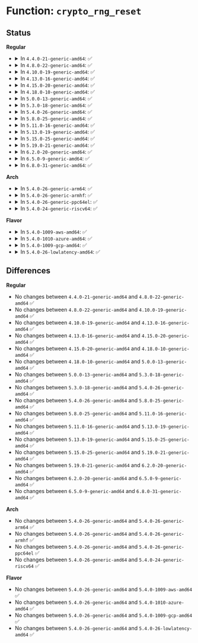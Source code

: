 # Function: <code>crypto_rng_reset</code>

## Status
<b>Regular</b>
<ul>
<li>
<details>
<summary>In <code>4.4.0-21-generic-amd64</code>: ✅</summary>

```c
int crypto_rng_reset(struct crypto_rng * tfm, const u8 * seed, unsigned int slen)
```

```json
{
  "name": "crypto_rng_reset",
  "collision_type": "Unique Global",
  "inline_type": "No",
  "funcs": [
    {
      "addr": 18446744071582694032,
      "name": "crypto_rng_reset",
      "external": true,
      "loc": "crypto/rng.c:40",
      "file": "crypto/rng.c",
      "inline": "seen, unknown",
      "caller_inline": [],
      "caller_func": [
        "crypto/rng.c:crypto_get_default_rng"
      ]
    }
  ],
  "symbols": [
    {
      "addr": 18446744071582694032,
      "name": "crypto_rng_reset",
      "section": ".text",
      "bind": "STB_GLOBAL",
      "size": 117
    }
  ]
}
```
</details>
</li>
<li>
<details>
<summary>In <code>4.8.0-22-generic-amd64</code>: ✅</summary>

```c
int crypto_rng_reset(struct crypto_rng * tfm, const u8 * seed, unsigned int slen)
```

```json
{
  "name": "crypto_rng_reset",
  "collision_type": "Unique Global",
  "inline_type": "No",
  "funcs": [
    {
      "addr": 18446744071582954224,
      "name": "crypto_rng_reset",
      "external": true,
      "loc": "crypto/rng.c:40",
      "file": "crypto/rng.c",
      "inline": "seen, unknown",
      "caller_inline": [],
      "caller_func": [
        "security/keys/big_key.c:big_key_crypto_init",
        "crypto/rng.c:crypto_get_default_rng"
      ]
    }
  ],
  "symbols": [
    {
      "addr": 18446744071582954224,
      "name": "crypto_rng_reset",
      "section": ".text",
      "bind": "STB_GLOBAL",
      "size": 109
    }
  ]
}
```
</details>
</li>
<li>
<details>
<summary>In <code>4.10.0-19-generic-amd64</code>: ✅</summary>

```c
int crypto_rng_reset(struct crypto_rng * tfm, const u8 * seed, unsigned int slen)
```

```json
{
  "name": "crypto_rng_reset",
  "collision_type": "Unique Global",
  "inline_type": "No",
  "funcs": [
    {
      "addr": 18446744071583058496,
      "name": "crypto_rng_reset",
      "external": true,
      "loc": "crypto/rng.c:40",
      "file": "crypto/rng.c",
      "inline": "seen, unknown",
      "caller_inline": [],
      "caller_func": [
        "security/keys/big_key.c:big_key_init",
        "crypto/rng.c:crypto_get_default_rng"
      ]
    }
  ],
  "symbols": [
    {
      "addr": 18446744071583058496,
      "name": "crypto_rng_reset",
      "section": ".text",
      "bind": "STB_GLOBAL",
      "size": 109
    }
  ]
}
```
</details>
</li>
<li>
<details>
<summary>In <code>4.13.0-16-generic-amd64</code>: ✅</summary>

```c
int crypto_rng_reset(struct crypto_rng * tfm, const u8 * seed, unsigned int slen)
```

```json
{
  "name": "crypto_rng_reset",
  "collision_type": "Unique Global",
  "inline_type": "No",
  "funcs": [
    {
      "addr": 18446744071583113616,
      "name": "crypto_rng_reset",
      "external": true,
      "loc": "crypto/rng.c:36",
      "file": "crypto/rng.c",
      "inline": "seen, unknown",
      "caller_inline": [],
      "caller_func": [
        "security/keys/big_key.c:big_key_init",
        "crypto/rng.c:crypto_get_default_rng"
      ]
    }
  ],
  "symbols": [
    {
      "addr": 18446744071583113616,
      "name": "crypto_rng_reset",
      "section": ".text",
      "bind": "STB_GLOBAL",
      "size": 124
    }
  ]
}
```
</details>
</li>
<li>
<details>
<summary>In <code>4.15.0-20-generic-amd64</code>: ✅</summary>

```c
int crypto_rng_reset(struct crypto_rng * tfm, const u8 * seed, unsigned int slen)
```

```json
{
  "name": "crypto_rng_reset",
  "collision_type": "Unique Global",
  "inline_type": "No",
  "funcs": [
    {
      "addr": 18446744071583287552,
      "name": "crypto_rng_reset",
      "external": true,
      "loc": "crypto/rng.c:36",
      "file": "crypto/rng.c",
      "inline": "seen, unknown",
      "caller_inline": [],
      "caller_func": [
        "crypto/rng.c:crypto_get_default_rng"
      ]
    }
  ],
  "symbols": [
    {
      "addr": 18446744071583287552,
      "name": "crypto_rng_reset",
      "section": ".text",
      "bind": "STB_GLOBAL",
      "size": 154
    }
  ]
}
```
</details>
</li>
<li>
<details>
<summary>In <code>4.18.0-10-generic-amd64</code>: ✅</summary>

```c
int crypto_rng_reset(struct crypto_rng * tfm, const u8 * seed, unsigned int slen)
```

```json
{
  "name": "crypto_rng_reset",
  "collision_type": "Unique Global",
  "inline_type": "No",
  "funcs": [
    {
      "addr": 18446744071583496000,
      "name": "crypto_rng_reset",
      "external": true,
      "loc": "crypto/rng.c:36",
      "file": "crypto/rng.c",
      "inline": "seen, unknown",
      "caller_inline": [],
      "caller_func": [
        "crypto/rng.c:crypto_get_default_rng"
      ]
    }
  ],
  "symbols": [
    {
      "addr": 18446744071583496000,
      "name": "crypto_rng_reset",
      "section": ".text",
      "bind": "STB_GLOBAL",
      "size": 143
    }
  ]
}
```
</details>
</li>
<li>
<details>
<summary>In <code>5.0.0-13-generic-amd64</code>: ✅</summary>

```c
int crypto_rng_reset(struct crypto_rng * tfm, const u8 * seed, unsigned int slen)
```

```json
{
  "name": "crypto_rng_reset",
  "collision_type": "Unique Global",
  "inline_type": "No",
  "funcs": [
    {
      "addr": 18446744071583617264,
      "name": "crypto_rng_reset",
      "external": true,
      "loc": "crypto/rng.c:36",
      "file": "crypto/rng.c",
      "inline": "seen, unknown",
      "caller_inline": [],
      "caller_func": [
        "crypto/rng.c:crypto_get_default_rng"
      ]
    }
  ],
  "symbols": [
    {
      "addr": 18446744071583617264,
      "name": "crypto_rng_reset",
      "section": ".text",
      "bind": "STB_GLOBAL",
      "size": 183
    }
  ]
}
```
</details>
</li>
<li>
<details>
<summary>In <code>5.3.0-18-generic-amd64</code>: ✅</summary>

```c
int crypto_rng_reset(struct crypto_rng * tfm, const u8 * seed, unsigned int slen)
```

```json
{
  "name": "crypto_rng_reset",
  "collision_type": "Unique Global",
  "inline_type": "No",
  "funcs": [
    {
      "addr": 18446744071583804000,
      "name": "crypto_rng_reset",
      "external": true,
      "loc": "crypto/rng.c:31",
      "file": "crypto/rng.c",
      "inline": "seen, unknown",
      "caller_inline": [],
      "caller_func": [
        "crypto/rng.c:crypto_get_default_rng"
      ]
    }
  ],
  "symbols": [
    {
      "addr": 18446744071583804000,
      "name": "crypto_rng_reset",
      "section": ".text",
      "bind": "STB_GLOBAL",
      "size": 183
    }
  ]
}
```
</details>
</li>
<li>
<details>
<summary>In <code>5.4.0-26-generic-amd64</code>: ✅</summary>

```c
int crypto_rng_reset(struct crypto_rng * tfm, const u8 * seed, unsigned int slen)
```

```json
{
  "name": "crypto_rng_reset",
  "collision_type": "Unique Global",
  "inline_type": "No",
  "funcs": [
    {
      "addr": 18446744071583905840,
      "name": "crypto_rng_reset",
      "external": true,
      "loc": "crypto/rng.c:31",
      "file": "crypto/rng.c",
      "inline": "seen, unknown",
      "caller_inline": [],
      "caller_func": [
        "crypto/rng.c:crypto_get_default_rng"
      ]
    }
  ],
  "symbols": [
    {
      "addr": 18446744071583905840,
      "name": "crypto_rng_reset",
      "section": ".text",
      "bind": "STB_GLOBAL",
      "size": 183
    }
  ]
}
```
</details>
</li>
<li>
<details>
<summary>In <code>5.8.0-25-generic-amd64</code>: ✅</summary>

```c
int crypto_rng_reset(struct crypto_rng * tfm, const u8 * seed, unsigned int slen)
```

```json
{
  "name": "crypto_rng_reset",
  "collision_type": "Unique Global",
  "inline_type": "No",
  "funcs": [
    {
      "addr": 18446744071584296528,
      "name": "crypto_rng_reset",
      "external": true,
      "loc": "crypto/rng.c:31",
      "file": "crypto/rng.c",
      "inline": "seen, unknown",
      "caller_inline": [],
      "caller_func": [
        "crypto/rng.c:crypto_get_default_rng"
      ]
    }
  ],
  "symbols": [
    {
      "addr": 18446744071584296528,
      "name": "crypto_rng_reset",
      "section": ".text",
      "bind": "STB_GLOBAL",
      "size": 267
    }
  ]
}
```
</details>
</li>
<li>
<details>
<summary>In <code>5.11.0-16-generic-amd64</code>: ✅</summary>

```c
int crypto_rng_reset(struct crypto_rng * tfm, const u8 * seed, unsigned int slen)
```

```json
{
  "name": "crypto_rng_reset",
  "collision_type": "Unique Global",
  "inline_type": "No",
  "funcs": [
    {
      "addr": 18446744071584415168,
      "name": "crypto_rng_reset",
      "external": true,
      "loc": "crypto/rng.c:31",
      "file": "crypto/rng.c",
      "inline": "seen, unknown",
      "caller_inline": [],
      "caller_func": [
        "crypto/rng.c:crypto_get_default_rng"
      ]
    }
  ],
  "symbols": [
    {
      "addr": 18446744071584415168,
      "name": "crypto_rng_reset",
      "section": ".text",
      "bind": "STB_GLOBAL",
      "size": 267
    }
  ]
}
```
</details>
</li>
<li>
<details>
<summary>In <code>5.13.0-19-generic-amd64</code>: ✅</summary>

```c
int crypto_rng_reset(struct crypto_rng * tfm, const u8 * seed, unsigned int slen)
```

```json
{
  "name": "crypto_rng_reset",
  "collision_type": "Unique Global",
  "inline_type": "No",
  "funcs": [
    {
      "addr": 18446744071584449232,
      "name": "crypto_rng_reset",
      "external": true,
      "loc": "crypto/rng.c:31",
      "file": "crypto/rng.c",
      "inline": "seen, unknown",
      "caller_inline": [],
      "caller_func": [
        "crypto/rng.c:crypto_get_default_rng"
      ]
    }
  ],
  "symbols": [
    {
      "addr": 18446744071584449232,
      "name": "crypto_rng_reset",
      "section": ".text",
      "bind": "STB_GLOBAL",
      "size": 185
    }
  ]
}
```
</details>
</li>
<li>
<details>
<summary>In <code>5.15.0-25-generic-amd64</code>: ✅</summary>

```c
int crypto_rng_reset(struct crypto_rng * tfm, const u8 * seed, unsigned int slen)
```

```json
{
  "name": "crypto_rng_reset",
  "collision_type": "Unique Global",
  "inline_type": "No",
  "funcs": [
    {
      "addr": 18446744071584847232,
      "name": "crypto_rng_reset",
      "external": true,
      "loc": "crypto/rng.c:31",
      "file": "crypto/rng.c",
      "inline": "seen, unknown",
      "caller_inline": [],
      "caller_func": [
        "crypto/rng.c:crypto_get_default_rng"
      ]
    }
  ],
  "symbols": [
    {
      "addr": 18446744071584847232,
      "name": "crypto_rng_reset",
      "section": ".text",
      "bind": "STB_GLOBAL",
      "size": 185
    }
  ]
}
```
</details>
</li>
<li>
<details>
<summary>In <code>5.19.0-21-generic-amd64</code>: ✅</summary>

```c
int crypto_rng_reset(struct crypto_rng * tfm, const u8 * seed, unsigned int slen)
```

```json
{
  "name": "crypto_rng_reset",
  "collision_type": "Unique Global",
  "inline_type": "No",
  "funcs": [
    {
      "addr": 18446744071585540848,
      "name": "crypto_rng_reset",
      "external": true,
      "loc": "crypto/rng.c:31",
      "file": "crypto/rng.c",
      "inline": "seen, unknown",
      "caller_inline": [],
      "caller_func": [
        "crypto/rng.c:crypto_get_default_rng"
      ]
    }
  ],
  "symbols": [
    {
      "addr": 18446744071585540848,
      "name": "crypto_rng_reset",
      "section": ".text",
      "bind": "STB_GLOBAL",
      "size": 197
    }
  ]
}
```
</details>
</li>
<li>
<details>
<summary>In <code>6.2.0-20-generic-amd64</code>: ✅</summary>

```c
int crypto_rng_reset(struct crypto_rng * tfm, const u8 * seed, unsigned int slen)
```

```json
{
  "name": "crypto_rng_reset",
  "collision_type": "Unique Global",
  "inline_type": "No",
  "funcs": [
    {
      "addr": 18446744071586303136,
      "name": "crypto_rng_reset",
      "external": true,
      "loc": "crypto/rng.c:31",
      "file": "crypto/rng.c",
      "inline": "seen, unknown",
      "caller_inline": [],
      "caller_func": [
        "crypto/rng.c:crypto_get_default_rng"
      ]
    }
  ],
  "symbols": [
    {
      "addr": 18446744071586303136,
      "name": "crypto_rng_reset",
      "section": ".text",
      "bind": "STB_GLOBAL",
      "size": 197
    }
  ]
}
```
</details>
</li>
<li>
<details>
<summary>In <code>6.5.0-9-generic-amd64</code>: ✅</summary>

```c
int crypto_rng_reset(struct crypto_rng * tfm, const u8 * seed, unsigned int slen)
```

```json
{
  "name": "crypto_rng_reset",
  "collision_type": "Unique Global",
  "inline_type": "No",
  "funcs": [
    {
      "addr": 18446744071586546752,
      "name": "crypto_rng_reset",
      "external": true,
      "loc": "crypto/rng.c:31",
      "file": "crypto/rng.c",
      "inline": "seen, unknown",
      "caller_inline": [],
      "caller_func": [
        "crypto/rng.c:crypto_get_default_rng"
      ]
    }
  ],
  "symbols": [
    {
      "addr": 18446744071586546752,
      "name": "crypto_rng_reset",
      "section": ".text",
      "bind": "STB_GLOBAL",
      "size": 201
    }
  ]
}
```
</details>
</li>
<li>
<details>
<summary>In <code>6.8.0-31-generic-amd64</code>: ✅</summary>

```c
int crypto_rng_reset(struct crypto_rng * tfm, const u8 * seed, unsigned int slen)
```

```json
{
  "name": "crypto_rng_reset",
  "collision_type": "Unique Global",
  "inline_type": "No",
  "funcs": [
    {
      "addr": 18446744071586816832,
      "name": "crypto_rng_reset",
      "external": true,
      "loc": "crypto/rng.c:31",
      "file": "crypto/rng.c",
      "inline": "seen, unknown",
      "caller_inline": [],
      "caller_func": [
        "crypto/rng.c:crypto_get_default_rng"
      ]
    }
  ],
  "symbols": [
    {
      "addr": 18446744071586816832,
      "name": "crypto_rng_reset",
      "section": ".text",
      "bind": "STB_GLOBAL",
      "size": 201
    }
  ]
}
```
</details>
</li>
</ul>
<b>Arch</b>
<ul>
<li>
<details>
<summary>In <code>5.4.0-26-generic-arm64</code>: ✅</summary>

```c
int crypto_rng_reset(struct crypto_rng * tfm, const u8 * seed, unsigned int slen)
```

```json
{
  "name": "crypto_rng_reset",
  "collision_type": "Unique Global",
  "inline_type": "No",
  "funcs": [
    {
      "addr": 18446603336495727072,
      "name": "crypto_rng_reset",
      "external": true,
      "loc": "crypto/rng.c:31",
      "file": "crypto/rng.c",
      "inline": "seen, unknown",
      "caller_inline": [],
      "caller_func": [
        "crypto/rng.c:crypto_get_default_rng"
      ]
    }
  ],
  "symbols": [
    {
      "addr": 18446603336495727072,
      "name": "crypto_rng_reset",
      "section": ".text",
      "bind": "STB_GLOBAL",
      "size": 200
    }
  ]
}
```
</details>
</li>
<li>
<details>
<summary>In <code>5.4.0-26-generic-armhf</code>: ✅</summary>

```c
int crypto_rng_reset(struct crypto_rng * tfm, const u8 * seed, unsigned int slen)
```

```json
{
  "name": "crypto_rng_reset",
  "collision_type": "Unique Global",
  "inline_type": "No",
  "funcs": [
    {
      "addr": 3229080688,
      "name": "crypto_rng_reset",
      "external": true,
      "loc": "crypto/rng.c:31",
      "file": "crypto/rng.c",
      "inline": "seen, unknown",
      "caller_inline": [],
      "caller_func": [
        "crypto/rng.c:crypto_get_default_rng"
      ]
    }
  ],
  "symbols": [
    {
      "addr": 3229080688,
      "name": "crypto_rng_reset",
      "section": ".text",
      "bind": "STB_GLOBAL",
      "size": 192
    }
  ]
}
```
</details>
</li>
<li>
<details>
<summary>In <code>5.4.0-26-generic-ppc64el</code>: ✅</summary>

```c
int crypto_rng_reset(struct crypto_rng * tfm, const u8 * seed, unsigned int slen)
```

```json
{
  "name": "crypto_rng_reset",
  "collision_type": "Unique Global",
  "inline_type": "No",
  "funcs": [
    {
      "addr": 13835058055289881392,
      "name": "crypto_rng_reset",
      "external": true,
      "loc": "crypto/rng.c:31",
      "file": "crypto/rng.c",
      "inline": "seen, unknown",
      "caller_inline": [],
      "caller_func": [
        "crypto/rng.c:crypto_get_default_rng"
      ]
    }
  ],
  "symbols": [
    {
      "addr": 13835058055289881392,
      "name": "crypto_rng_reset",
      "section": ".text",
      "bind": "STB_GLOBAL",
      "size": 304
    }
  ]
}
```
</details>
</li>
<li>
<details>
<summary>In <code>5.4.0-24-generic-riscv64</code>: ✅</summary>

```c
int crypto_rng_reset(struct crypto_rng * tfm, const u8 * seed, unsigned int slen)
```

```json
{
  "name": "crypto_rng_reset",
  "collision_type": "Unique Global",
  "inline_type": "No",
  "funcs": [
    {
      "addr": 18446743936274878204,
      "name": "crypto_rng_reset",
      "external": true,
      "loc": "crypto/rng.c:31",
      "file": "crypto/rng.c",
      "inline": "seen, unknown",
      "caller_inline": [],
      "caller_func": [
        "crypto/rng.c:crypto_get_default_rng"
      ]
    }
  ],
  "symbols": [
    {
      "addr": 18446743936274878204,
      "name": "crypto_rng_reset",
      "section": ".text",
      "bind": "STB_GLOBAL",
      "size": 182
    }
  ]
}
```
</details>
</li>
</ul>
<b>Flavor</b>
<ul>
<li>
<details>
<summary>In <code>5.4.0-1009-aws-amd64</code>: ✅</summary>

```c
int crypto_rng_reset(struct crypto_rng * tfm, const u8 * seed, unsigned int slen)
```

```json
{
  "name": "crypto_rng_reset",
  "collision_type": "Unique Global",
  "inline_type": "No",
  "funcs": [
    {
      "addr": 18446744071583874576,
      "name": "crypto_rng_reset",
      "external": true,
      "loc": "crypto/rng.c:31",
      "file": "crypto/rng.c",
      "inline": "seen, unknown",
      "caller_inline": [],
      "caller_func": [
        "crypto/rng.c:crypto_get_default_rng"
      ]
    }
  ],
  "symbols": [
    {
      "addr": 18446744071583874576,
      "name": "crypto_rng_reset",
      "section": ".text",
      "bind": "STB_GLOBAL",
      "size": 183
    }
  ]
}
```
</details>
</li>
<li>
<details>
<summary>In <code>5.4.0-1010-azure-amd64</code>: ✅</summary>

```c
int crypto_rng_reset(struct crypto_rng * tfm, const u8 * seed, unsigned int slen)
```

```json
{
  "name": "crypto_rng_reset",
  "collision_type": "Unique Global",
  "inline_type": "No",
  "funcs": [
    {
      "addr": 18446744071583811632,
      "name": "crypto_rng_reset",
      "external": true,
      "loc": "crypto/rng.c:31",
      "file": "crypto/rng.c",
      "inline": "seen, unknown",
      "caller_inline": [],
      "caller_func": [
        "crypto/rng.c:crypto_get_default_rng"
      ]
    }
  ],
  "symbols": [
    {
      "addr": 18446744071583811632,
      "name": "crypto_rng_reset",
      "section": ".text",
      "bind": "STB_GLOBAL",
      "size": 183
    }
  ]
}
```
</details>
</li>
<li>
<details>
<summary>In <code>5.4.0-1009-gcp-amd64</code>: ✅</summary>

```c
int crypto_rng_reset(struct crypto_rng * tfm, const u8 * seed, unsigned int slen)
```

```json
{
  "name": "crypto_rng_reset",
  "collision_type": "Unique Global",
  "inline_type": "No",
  "funcs": [
    {
      "addr": 18446744071583858336,
      "name": "crypto_rng_reset",
      "external": true,
      "loc": "crypto/rng.c:31",
      "file": "crypto/rng.c",
      "inline": "seen, unknown",
      "caller_inline": [],
      "caller_func": [
        "crypto/rng.c:crypto_get_default_rng"
      ]
    }
  ],
  "symbols": [
    {
      "addr": 18446744071583858336,
      "name": "crypto_rng_reset",
      "section": ".text",
      "bind": "STB_GLOBAL",
      "size": 183
    }
  ]
}
```
</details>
</li>
<li>
<details>
<summary>In <code>5.4.0-26-lowlatency-amd64</code>: ✅</summary>

```c
int crypto_rng_reset(struct crypto_rng * tfm, const u8 * seed, unsigned int slen)
```

```json
{
  "name": "crypto_rng_reset",
  "collision_type": "Unique Global",
  "inline_type": "No",
  "funcs": [
    {
      "addr": 18446744071583959408,
      "name": "crypto_rng_reset",
      "external": true,
      "loc": "crypto/rng.c:31",
      "file": "crypto/rng.c",
      "inline": "seen, unknown",
      "caller_inline": [],
      "caller_func": [
        "crypto/rng.c:crypto_get_default_rng"
      ]
    }
  ],
  "symbols": [
    {
      "addr": 18446744071583959408,
      "name": "crypto_rng_reset",
      "section": ".text",
      "bind": "STB_GLOBAL",
      "size": 183
    }
  ]
}
```
</details>
</li>
</ul>

## Differences
<b>Regular</b>
<ul>
<li>
No changes between <code>4.4.0-21-generic-amd64</code> and <code>4.8.0-22-generic-amd64</code> ✅
</li>
<li>
No changes between <code>4.8.0-22-generic-amd64</code> and <code>4.10.0-19-generic-amd64</code> ✅
</li>
<li>
No changes between <code>4.10.0-19-generic-amd64</code> and <code>4.13.0-16-generic-amd64</code> ✅
</li>
<li>
No changes between <code>4.13.0-16-generic-amd64</code> and <code>4.15.0-20-generic-amd64</code> ✅
</li>
<li>
No changes between <code>4.15.0-20-generic-amd64</code> and <code>4.18.0-10-generic-amd64</code> ✅
</li>
<li>
No changes between <code>4.18.0-10-generic-amd64</code> and <code>5.0.0-13-generic-amd64</code> ✅
</li>
<li>
No changes between <code>5.0.0-13-generic-amd64</code> and <code>5.3.0-18-generic-amd64</code> ✅
</li>
<li>
No changes between <code>5.3.0-18-generic-amd64</code> and <code>5.4.0-26-generic-amd64</code> ✅
</li>
<li>
No changes between <code>5.4.0-26-generic-amd64</code> and <code>5.8.0-25-generic-amd64</code> ✅
</li>
<li>
No changes between <code>5.8.0-25-generic-amd64</code> and <code>5.11.0-16-generic-amd64</code> ✅
</li>
<li>
No changes between <code>5.11.0-16-generic-amd64</code> and <code>5.13.0-19-generic-amd64</code> ✅
</li>
<li>
No changes between <code>5.13.0-19-generic-amd64</code> and <code>5.15.0-25-generic-amd64</code> ✅
</li>
<li>
No changes between <code>5.15.0-25-generic-amd64</code> and <code>5.19.0-21-generic-amd64</code> ✅
</li>
<li>
No changes between <code>5.19.0-21-generic-amd64</code> and <code>6.2.0-20-generic-amd64</code> ✅
</li>
<li>
No changes between <code>6.2.0-20-generic-amd64</code> and <code>6.5.0-9-generic-amd64</code> ✅
</li>
<li>
No changes between <code>6.5.0-9-generic-amd64</code> and <code>6.8.0-31-generic-amd64</code> ✅
</li>
</ul>
<b>Arch</b>
<ul>
<li>
No changes between <code>5.4.0-26-generic-amd64</code> and <code>5.4.0-26-generic-arm64</code> ✅
</li>
<li>
No changes between <code>5.4.0-26-generic-amd64</code> and <code>5.4.0-26-generic-armhf</code> ✅
</li>
<li>
No changes between <code>5.4.0-26-generic-amd64</code> and <code>5.4.0-26-generic-ppc64el</code> ✅
</li>
<li>
No changes between <code>5.4.0-26-generic-amd64</code> and <code>5.4.0-24-generic-riscv64</code> ✅
</li>
</ul>
<b>Flavor</b>
<ul>
<li>
No changes between <code>5.4.0-26-generic-amd64</code> and <code>5.4.0-1009-aws-amd64</code> ✅
</li>
<li>
No changes between <code>5.4.0-26-generic-amd64</code> and <code>5.4.0-1010-azure-amd64</code> ✅
</li>
<li>
No changes between <code>5.4.0-26-generic-amd64</code> and <code>5.4.0-1009-gcp-amd64</code> ✅
</li>
<li>
No changes between <code>5.4.0-26-generic-amd64</code> and <code>5.4.0-26-lowlatency-amd64</code> ✅
</li>
</ul>
